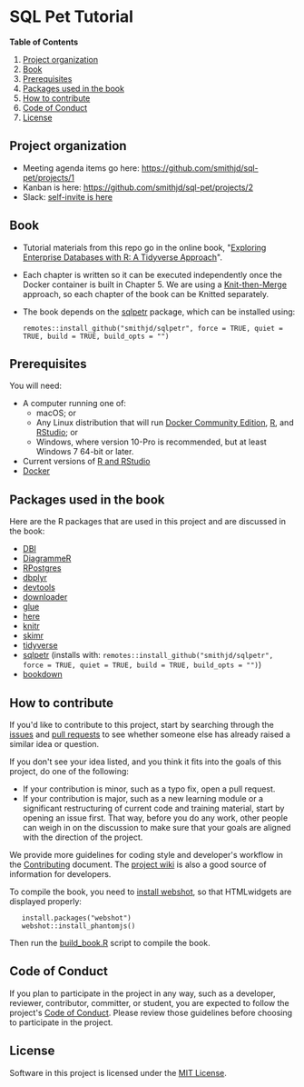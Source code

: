 # SQL Pet Tutorial

**Table of Contents**

1. [Project organization](#project-organization)
1. [Book](#book)
1. [Prerequisites](#prerequisites)
1. [Packages used in the book](#packages-used-in-the-book)
1. [How to contribute](#how-to-contribute)
1. [Code of Conduct](#code-of-conduct)
1. [License](#license)

## Project organization

* Meeting agenda items go here: https://github.com/smithjd/sql-pet/projects/1
* Kanban is here: https://github.com/smithjd/sql-pet/projects/2 
* Slack: [self-invite is here](http://pdxdata.org/slack/)

## Book

* Tutorial materials from this repo go in the online book, "[Exploring Enterprise Databases with R: A Tidyverse Approach](https://smithjd.github.io/sql-pet/)".
* Each chapter is written so it can be executed independently once the Docker container is built in Chapter 5. We are using a [Knit-then-Merge](https://bookdown.org/yihui/bookdown/new-session.html) approach, so each chapter of the book can be Knitted separately.  
* The book depends on the [sqlpetr](https://github.com/smithjd/sqlpetr) package, which can be installed using:

    `remotes::install_github("smithjd/sqlpetr", force = TRUE, quiet = TRUE, build = TRUE, build_opts = "")`

## Prerequisites
You will need:

* A computer running one of:
  + macOS; or
  + Any Linux distribution that will run [Docker Community Edition](https://hub.docker.com/search/?type=edition&offering=community), [R](https://ftp.osuosl.org/pub/cran/), and [RStudio](https://www.rstudio.com/products/rstudio/download/); or
  + Windows, where version 10-Pro is recommended, but at least Windows 7 64-bit or later.
* Current versions of [R and RStudio](https://www.datacamp.com/community/tutorials/installing-R-windows-mac-ubuntu)
* [Docker](https://www.docker.com/)

## Packages used in the book

Here are the R packages that are used in this project and are discussed in the book:

* [DBI](https://cran.r-project.org/package=DBI)
* [DiagrammeR](https://cran.r-project.org/package=DiagrammeR)
* [RPostgres](https://cran.r-project.org/package=RPostgres)
* [dbplyr](https://cran.r-project.org/package=dbplyr)
* [devtools](https://cran.r-project.org/package=devtools)
* [downloader](https://cran.r-project.org/package=downloader)
* [glue](https://cran.r-project.org/package=glue)
* [here](https://cran.r-project.org/package=here)
* [knitr](https://cran.r-project.org/package=knitr)
* [skimr](https://cran.r-project.org/package=skimr)
* [tidyverse](https://cran.r-project.org/package=tidyverse)
* [sqlpetr](https://github.com/smithjd/sqlpetr) (installs with: `remotes::install_github("smithjd/sqlpetr", force = TRUE, quiet = TRUE, build = TRUE, build_opts = "")`)
* [bookdown](https://cran.r-project.org/package=bookdown)

## How to contribute
If you'd like to contribute to this project, start by searching through the [issues](https://github.com/smithjd/sql-pet/issues) and [pull requests](https://github.com/smithjd/sql-pet/pulls) to see whether someone else has already raised a similar idea or question.

If you don't see your idea listed, and you think it fits into the goals of this project, do one of the following:

* If your contribution is minor, such as a typo fix, open a pull request.
* If your contribution is major, such as a new learning module or a significant restructuring of current code and training material, start by opening an issue first. That way, before you do any work, other people can weigh in on the discussion to make sure that your goals are aligned with the direction of the project.

We provide more guidelines for coding style and developer's workflow in the [Contributing](https://github.com/smithjd/sql-pet/blob/master/Contributing.md) document. The [project wiki](https://github.com/smithjd/sql-pet/wiki) is also a good source of information for developers.

To compile the book, you need to [install webshot](https://bookdown.org/yihui/bookdown/html-widgets.html), so that HTMLwidgets are displayed properly:

```
   install.packages("webshot")
   webshot::install_phantomjs()
```

Then run the [build_book.R](./build_book.R) script to compile the book.

## Code of Conduct
If you plan to participate in the project in any way, such as a developer, reviewer, contributor, committer, or student, you are expected to follow the project's [Code of Conduct](https://github.com/smithjd/sql-pet/blob/master/CODE_OF_CONDUCT.md). Please review those guidelines before choosing to participate in the project.

## License
Software in this project is licensed under the [MIT License](https://github.com/smithjd/sql-pet/blob/master/LICENSE).

